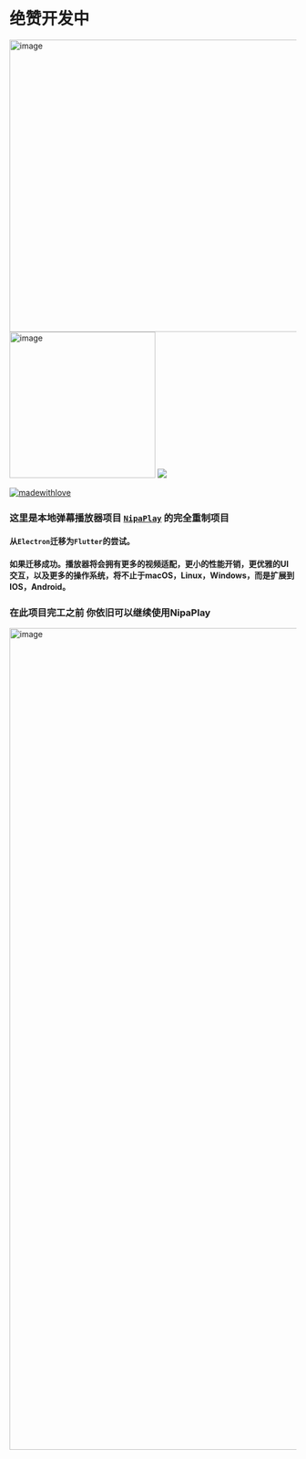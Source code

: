 # 绝赞开发中
<img width="512" alt="image" src="https://github.com/MCDFsteve/FnipaPlay/assets/71605531/45ffc07a-fc3a-4430-acf5-f542b4739c0a">
<img width="256" alt="image" src="https://github.com/MCDFsteve/FnipaPlay/assets/71605531/39d7af56-f76b-4b5e-b14d-c3021e50262c">

<img src="https://counter.seku.su/cmoe?name=fnipaplay&theme=glebooru" />

[![madewithlove](https://img.shields.io/badge/made_with-%E2%9D%A4-red?style=for-the-badge&labelColor=orange)](https://github.com/MCDFsteve/FnipaPlay)

### 这里是本地弹幕播放器项目 [<code>NipaPlay</code>](https://www.github.com/MCDFsteve/NipaPlay/) 的完全重制项目
#### 从<code>Electron</code>迁移为<code>Flutter</code>的尝试。
#### 如果迁移成功。播放器将会拥有更多的视频适配，更小的性能开销，更优雅的UI交互，以及更多的操作系统，将不止于macOS，Linux，Windows，而是扩展到IOS，Android。

### 在此项目完工之前 你依旧可以继续使用NipaPlay

<img width="1440" alt="image" src="https://github.com/MCDFsteve/FnipaPlay/assets/71605531/6e268a2f-1f93-4070-869f-1b90dbdc10ee">

